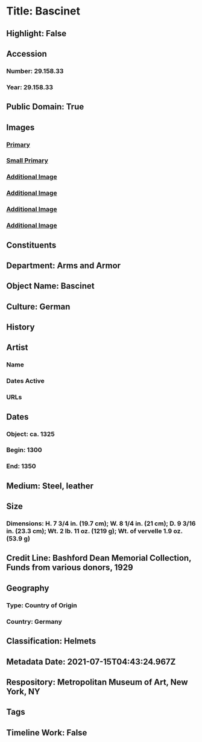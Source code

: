 # Title: Bascinet
## Highlight: False
## Accession
### Number: 29.158.33
### Year: 29.158.33
## Public Domain: True
## Images
### [Primary](https://images.metmuseum.org/CRDImages/aa/original/29.158.33_005AA2015.jpg)
### [Small Primary](https://images.metmuseum.org/CRDImages/aa/web-large/29.158.33_005AA2015.jpg)
### [Additional Image](https://images.metmuseum.org/CRDImages/aa/original/29.158.33_007AA2015.jpg)
### [Additional Image](https://images.metmuseum.org/CRDImages/aa/original/29.158.33_002AA2015.jpg)
### [Additional Image](https://images.metmuseum.org/CRDImages/aa/original/29.158.33_003AA2015.jpg)
### [Additional Image](https://images.metmuseum.org/CRDImages/aa/original/29.158.33_004AA2015.jpg)
## Constituents
## Department: Arms and Armor
## Object Name: Bascinet
## Culture: German
## History
## Artist
### Name
### Dates Active
### URLs
## Dates
### Object: ca. 1325
### Begin: 1300
### End: 1350
## Medium: Steel, leather
## Size
### Dimensions: H. 7 3/4 in. (19.7 cm); W. 8 1/4 in. (21 cm); D. 9 3/16 in. (23.3 cm); Wt. 2 lb. 11 oz. (1219 g); Wt. of vervelle 1.9 oz. (53.9 g)
## Credit Line: Bashford Dean Memorial Collection, Funds from various donors, 1929
## Geography
### Type: Country of Origin
### Country: Germany
## Classification: Helmets
## Metadata Date: 2021-07-15T04:43:24.967Z
## Respository: Metropolitan Museum of Art, New York, NY
## Tags
## Timeline Work: False